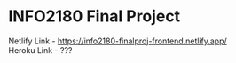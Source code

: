 # INFO2180 Final Project

Netlify Link - https://info2180-finalproj-frontend.netlify.app/   
Heroku Link - ???

